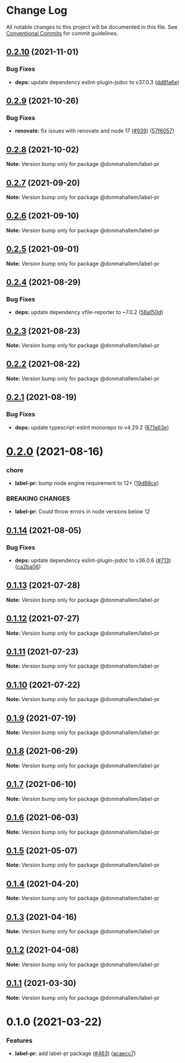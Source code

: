 # Change Log

All notable changes to this project will be documented in this file.
See [Conventional Commits](https://conventionalcommits.org) for commit guidelines.

## [0.2.10](https://github.com/donmahallem/js-libs/compare/@donmahallem/label-pr@0.2.9...@donmahallem/label-pr@0.2.10) (2021-11-01)


### Bug Fixes

* **deps:** update dependency eslint-plugin-jsdoc to v37.0.3 ([dd8fa6e](https://github.com/donmahallem/js-libs/commit/dd8fa6e3dc463891aaaaa3be8647cc785f46c282))





## [0.2.9](https://github.com/donmahallem/js-libs/compare/@donmahallem/label-pr@0.2.8...@donmahallem/label-pr@0.2.9) (2021-10-26)


### Bug Fixes

* **renovate:** fix issues with renovate and node 17 ([#939](https://github.com/donmahallem/js-libs/issues/939)) ([57f6057](https://github.com/donmahallem/js-libs/commit/57f6057542b9b7f8d70a544a37fe36bf98c859dc))





## [0.2.8](https://github.com/donmahallem/js-libs/compare/@donmahallem/label-pr@0.2.7...@donmahallem/label-pr@0.2.8) (2021-10-02)

**Note:** Version bump only for package @donmahallem/label-pr





## [0.2.7](https://github.com/donmahallem/js-libs/compare/@donmahallem/label-pr@0.2.6...@donmahallem/label-pr@0.2.7) (2021-09-20)

**Note:** Version bump only for package @donmahallem/label-pr





## [0.2.6](https://github.com/donmahallem/js-libs/compare/@donmahallem/label-pr@0.2.5...@donmahallem/label-pr@0.2.6) (2021-09-10)

**Note:** Version bump only for package @donmahallem/label-pr





## [0.2.5](https://github.com/donmahallem/js-libs/compare/@donmahallem/label-pr@0.2.4...@donmahallem/label-pr@0.2.5) (2021-09-01)

**Note:** Version bump only for package @donmahallem/label-pr





## [0.2.4](https://github.com/donmahallem/js-libs/compare/@donmahallem/label-pr@0.2.3...@donmahallem/label-pr@0.2.4) (2021-08-29)


### Bug Fixes

* **deps:** update dependency vfile-reporter to ~7.0.2 ([56a150d](https://github.com/donmahallem/js-libs/commit/56a150db5020a5e44e5c0f78ce0ef11d2a0f6d90))





## [0.2.3](https://github.com/donmahallem/js-libs/compare/@donmahallem/label-pr@0.2.2...@donmahallem/label-pr@0.2.3) (2021-08-23)

**Note:** Version bump only for package @donmahallem/label-pr





## [0.2.2](https://github.com/donmahallem/js-libs/compare/@donmahallem/label-pr@0.2.1...@donmahallem/label-pr@0.2.2) (2021-08-22)

**Note:** Version bump only for package @donmahallem/label-pr





## [0.2.1](https://github.com/donmahallem/js-libs/compare/@donmahallem/label-pr@0.2.0...@donmahallem/label-pr@0.2.1) (2021-08-19)


### Bug Fixes

* **deps:** update typescript-eslint monorepo to v4.29.2 ([871a63e](https://github.com/donmahallem/js-libs/commit/871a63ee706f59c9cf0c681a2582989edd9b1f28))





# [0.2.0](https://github.com/donmahallem/js-libs/compare/@donmahallem/label-pr@0.1.14...@donmahallem/label-pr@0.2.0) (2021-08-16)


### chore

* **label-pr:** bump node engine requirement to 12+ ([19d88ce](https://github.com/donmahallem/js-libs/commit/19d88ce8bd88367081d9d056b4a347de933b3793))


### BREAKING CHANGES

* **label-pr:** Could throw errors in node versions below 12





## [0.1.14](https://github.com/donmahallem/js-libs/compare/@donmahallem/label-pr@0.1.13...@donmahallem/label-pr@0.1.14) (2021-08-05)


### Bug Fixes

* **deps:** update dependency eslint-plugin-jsdoc to v36.0.6 ([#713](https://github.com/donmahallem/js-libs/issues/713)) ([ca2ba06](https://github.com/donmahallem/js-libs/commit/ca2ba06621b095c8c5a1245b108b56cafa9830f3))





## [0.1.13](https://github.com/donmahallem/js-libs/compare/@donmahallem/label-pr@0.1.12...@donmahallem/label-pr@0.1.13) (2021-07-28)

**Note:** Version bump only for package @donmahallem/label-pr





## [0.1.12](https://github.com/donmahallem/js-libs/compare/@donmahallem/label-pr@0.1.11...@donmahallem/label-pr@0.1.12) (2021-07-27)

**Note:** Version bump only for package @donmahallem/label-pr





## [0.1.11](https://github.com/donmahallem/js-libs/compare/@donmahallem/label-pr@0.1.10...@donmahallem/label-pr@0.1.11) (2021-07-23)

**Note:** Version bump only for package @donmahallem/label-pr





## [0.1.10](https://github.com/donmahallem/js-libs/compare/@donmahallem/label-pr@0.1.9...@donmahallem/label-pr@0.1.10) (2021-07-22)

**Note:** Version bump only for package @donmahallem/label-pr





## [0.1.9](https://github.com/donmahallem/js-libs/compare/@donmahallem/label-pr@0.1.8...@donmahallem/label-pr@0.1.9) (2021-07-19)

**Note:** Version bump only for package @donmahallem/label-pr






## [0.1.8](https://github.com/donmahallem/js-libs/compare/@donmahallem/label-pr@0.1.7...@donmahallem/label-pr@0.1.8) (2021-06-29)

**Note:** Version bump only for package @donmahallem/label-pr






## [0.1.7](https://github.com/donmahallem/js-libs/compare/@donmahallem/label-pr@0.1.6...@donmahallem/label-pr@0.1.7) (2021-06-10)

**Note:** Version bump only for package @donmahallem/label-pr






## [0.1.6](https://github.com/donmahallem/js-libs/compare/@donmahallem/label-pr@0.1.5...@donmahallem/label-pr@0.1.6) (2021-06-03)

**Note:** Version bump only for package @donmahallem/label-pr






## [0.1.5](https://github.com/donmahallem/js-libs/compare/@donmahallem/label-pr@0.1.4...@donmahallem/label-pr@0.1.5) (2021-05-07)

**Note:** Version bump only for package @donmahallem/label-pr






## [0.1.4](https://github.com/donmahallem/js-libs/compare/@donmahallem/label-pr@0.1.3...@donmahallem/label-pr@0.1.4) (2021-04-20)

**Note:** Version bump only for package @donmahallem/label-pr






## [0.1.3](https://github.com/donmahallem/js-libs/compare/@donmahallem/label-pr@0.1.2...@donmahallem/label-pr@0.1.3) (2021-04-16)

**Note:** Version bump only for package @donmahallem/label-pr






## [0.1.2](https://github.com/donmahallem/js-libs/compare/@donmahallem/label-pr@0.1.1...@donmahallem/label-pr@0.1.2) (2021-04-08)

**Note:** Version bump only for package @donmahallem/label-pr






## [0.1.1](https://github.com/donmahallem/js-libs/compare/@donmahallem/label-pr@0.1.0...@donmahallem/label-pr@0.1.1) (2021-03-30)

**Note:** Version bump only for package @donmahallem/label-pr






# 0.1.0 (2021-03-22)


### Features

* **label-pr:** add label-pr package ([#463](https://github.com/donmahallem/js-libs/issues/463)) ([acaecc7](https://github.com/donmahallem/js-libs/commit/acaecc7a09cfbd10756560607fa983a4d6330e27))
